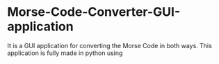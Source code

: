 # Morse-Code-Converter-GUI-application
It is a GUI application for converting the Morse Code in both ways. This application is fully made in python using
